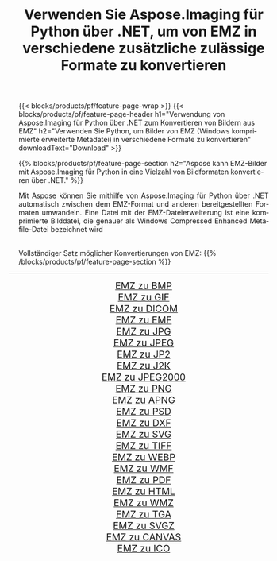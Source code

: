 ﻿---
title: Verwenden Sie Aspose.Imaging für Python über .NET, um von EMZ in verschiedene zusätzliche zulässige Formate zu konvertieren 
weight: 3920
url: /de/python-net/conversion/from/emz/ 
lang: de
langdirlevel: 2
locales: zh-hans,ja,it,ru,de,es,fr,nl,id,lt,pl,pt,vi,tr,ko,zh-hant,ar,hi,th,sv,cs,uk,he
description: Mit Aspose.Imaging für Python über .NET können Sie EMZ(Windows komprimierte erweiterte Metadatei) schnell in verschiedene Formate umwandeln.
---

{{< blocks/products/pf/feature-page-wrap >}}
{{< blocks/products/pf/feature-page-header h1="Verwendung von Aspose.Imaging für Python über .NET zum Konvertieren von Bildern aus EMZ" h2="Verwenden Sie Python, um Bilder von EMZ (Windows komprimierte erweiterte Metadatei) in verschiedene Formate zu konvertieren" downloadText="Download" >}}


{{% blocks/products/pf/feature-page-section  h2="Aspose kann EMZ-Bilder mit Aspose.Imaging für Python in eine Vielzahl von Bildformaten konvertieren über .NET." %}}
<p align=justify>Mit Aspose können Sie mithilfe von Aspose.Imaging für Python über .NET automatisch zwischen dem EMZ-Format und anderen bereitgestellten Formaten umwandeln. Eine Datei mit der EMZ-Dateierweiterung ist eine komprimierte Bilddatei, die genauer als Windows Compressed Enhanced Metafile-Datei bezeichnet wird</p>
<br/>
Vollständiger Satz möglicher Konvertierungen von EMZ:
{{% /blocks/products/pf/feature-page-section %}}
<div class="container-fluid productfamilypage bg-gray">
    <div class="convertypes bg-gray agp-content section">
        <div class="container">
		<hr style="margin-left:-20px;"/>
		<div class="row other-converters" style="gap: 10px;font-size: 19px;text-align:center;">
		    <div class='col-md-2 other-converter remove-lp remove-rp'><a href="/imaging/de/python-net/conversion/emz-to-bmp/" style="padding:15px;">EMZ zu BMP</a></div><div class='col-md-2 other-converter remove-lp remove-rp'><a href="/imaging/de/python-net/conversion/emz-to-gif/" style="padding:15px;">EMZ zu GIF</a></div><div class='col-md-2 other-converter remove-lp remove-rp'><a href="/imaging/de/python-net/conversion/emz-to-dicom/" style="padding:15px;">EMZ zu DICOM</a></div><div class='col-md-2 other-converter remove-lp remove-rp'><a href="/imaging/de/python-net/conversion/emz-to-emf/" style="padding:15px;">EMZ zu EMF</a></div><div class='col-md-2 other-converter remove-lp remove-rp'><a href="/imaging/de/python-net/conversion/emz-to-jpg/" style="padding:15px;">EMZ zu JPG</a></div><div class='col-md-2 other-converter remove-lp remove-rp'><a href="/imaging/de/python-net/conversion/emz-to-jpeg/" style="padding:15px;">EMZ zu JPEG</a></div><div class='col-md-2 other-converter remove-lp remove-rp'><a href="/imaging/de/python-net/conversion/emz-to-jp2/" style="padding:15px;">EMZ zu JP2</a></div><div class='col-md-2 other-converter remove-lp remove-rp'><a href="/imaging/de/python-net/conversion/emz-to-j2k/" style="padding:15px;">EMZ zu J2K</a></div><div class='col-md-2 other-converter remove-lp remove-rp'><a href="/imaging/de/python-net/conversion/emz-to-jpeg2000/" style="padding:15px;">EMZ zu JPEG2000</a></div><div class='col-md-2 other-converter remove-lp remove-rp'><a href="/imaging/de/python-net/conversion/emz-to-png/" style="padding:15px;">EMZ zu PNG</a></div><div class='col-md-2 other-converter remove-lp remove-rp'><a href="/imaging/de/python-net/conversion/emz-to-apng/" style="padding:15px;">EMZ zu APNG</a></div><div class='col-md-2 other-converter remove-lp remove-rp'><a href="/imaging/de/python-net/conversion/emz-to-psd/" style="padding:15px;">EMZ zu PSD</a></div><div class='col-md-2 other-converter remove-lp remove-rp'><a href="/imaging/de/python-net/conversion/emz-to-dxf/" style="padding:15px;">EMZ zu DXF</a></div><div class='col-md-2 other-converter remove-lp remove-rp'><a href="/imaging/de/python-net/conversion/emz-to-svg/" style="padding:15px;">EMZ zu SVG</a></div><div class='col-md-2 other-converter remove-lp remove-rp'><a href="/imaging/de/python-net/conversion/emz-to-tiff/" style="padding:15px;">EMZ zu TIFF</a></div><div class='col-md-2 other-converter remove-lp remove-rp'><a href="/imaging/de/python-net/conversion/emz-to-webp/" style="padding:15px;">EMZ zu WEBP</a></div><div class='col-md-2 other-converter remove-lp remove-rp'><a href="/imaging/de/python-net/conversion/emz-to-wmf/" style="padding:15px;">EMZ zu WMF</a></div><div class='col-md-2 other-converter remove-lp remove-rp'><a href="/imaging/de/python-net/conversion/emz-to-pdf/" style="padding:15px;">EMZ zu PDF</a></div><div class='col-md-2 other-converter remove-lp remove-rp'><a href="/imaging/de/python-net/conversion/emz-to-html/" style="padding:15px;">EMZ zu HTML</a></div><div class='col-md-2 other-converter remove-lp remove-rp'><a href="/imaging/de/python-net/conversion/emz-to-wmz/" style="padding:15px;">EMZ zu WMZ</a></div><div class='col-md-2 other-converter remove-lp remove-rp'><a href="/imaging/de/python-net/conversion/emz-to-tga/" style="padding:15px;">EMZ zu TGA</a></div><div class='col-md-2 other-converter remove-lp remove-rp'><a href="/imaging/de/python-net/conversion/emz-to-svgz/" style="padding:15px;">EMZ zu SVGZ</a></div><div class='col-md-2 other-converter remove-lp remove-rp'><a href="/imaging/de/python-net/conversion/emz-to-canvas/" style="padding:15px;">EMZ zu CANVAS</a></div><div class='col-md-2 other-converter remove-lp remove-rp'><a href="/imaging/de/python-net/conversion/emz-to-ico/" style="padding:15px;">EMZ zu ICO</a></div>
                </div>
        </div>
    </div>
</div>
<br/>

